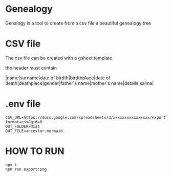 # Genealogy

Genalogy is a tool to create from a csv file a beautiful genealogy tree

# CSV file

The csv file can be created with a gsheet template

the header must contain

|name|surname|date of birdth|birdthplace|date of death|deathplace|gender|father's name|mother's name|details|salma|

# .env file

```
CSV_URL=https://docs.google.com/spreadsheets/d/xxxxxxxxxxxxxxxx/export?format=csv&gid=0
OUT_FOLDER=dist
OUT_FILE=ancestor.mermaid
```

# HOW TO RUN

```
npm i
npm run export:png
```

